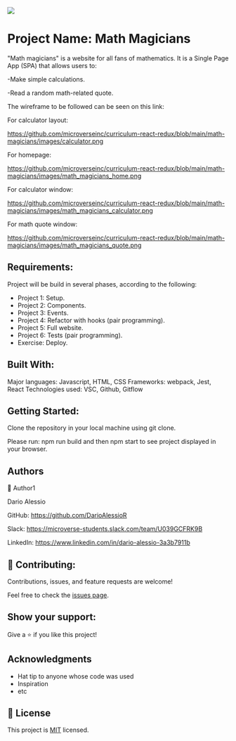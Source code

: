 ![](https://img.shields.io/badge/Microverse-blueviolet)

# Project Name: Math Magicians

"Math magicians" is a website for all fans of mathematics. It is a Single Page App (SPA) that allows users to:

  -Make simple calculations.

  -Read a random math-related quote.

The wireframe to be followed can be seen on this link:

For calculator layout:

https://github.com/microverseinc/curriculum-react-redux/blob/main/math-magicians/images/calculator.png

For homepage:

https://github.com/microverseinc/curriculum-react-redux/blob/main/math-magicians/images/math_magicians_home.png

For calculator window:

https://github.com/microverseinc/curriculum-react-redux/blob/main/math-magicians/images/math_magicians_calculator.png

For math quote window:

https://github.com/microverseinc/curriculum-react-redux/blob/main/math-magicians/images/math_magicians_quote.png


## Requirements:

Project will be build in several phases, according to the following:

- Project 1: Setup.
- Project 2: Components.
- Project 3: Events.
- Project 4: Refactor with hooks (pair programming).
- Project 5: Full website.
- Project 6: Tests (pair programming).
- Exercise: Deploy.

## Built With:
Major languages: Javascript, HTML, CSS
Frameworks: webpack, Jest, React
Technologies used: VSC, Github, Gitflow


## Getting Started:
Clone the repository in your local machine using git clone.

Please run: npm run build and then npm start to see project displayed in your browser.


##  Authors
👤 Author1

Dario Alessio

GitHub: https://github.com/DarioAlessioR

Slack: https://microverse-students.slack.com/team/U039GCFRK9B

LinkedIn: https://www.linkedin.com/in/dario-alessio-3a3b7911b

## 🤝 Contributing:

Contributions, issues, and feature requests are welcome!

Feel free to check the [issues page](../../issues/).

## Show your support:

Give a ⭐️ if you like this project!

## Acknowledgments

- Hat tip to anyone whose code was used
- Inspiration
- etc

## 📝 License

This project is [MIT](./MIT.md) licensed.